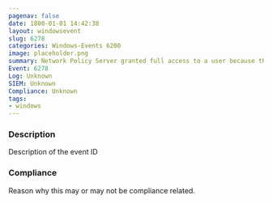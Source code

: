 ```yaml
---
pagenav: false
date: 1800-01-01 14:42:38
layout: windowsevent
slug: 6278
categories: Windows-Events 6200
image: placeholder.png
summary: Network Policy Server granted full access to a user because the host met the defined health policy
Event: 6278
Log: Unknown
SIEM: Unknown
Compliance: Unknown
tags:
- windows
---
```


### Description

Description of the event ID

### Compliance

Reason why this may or may not be compliance related.
